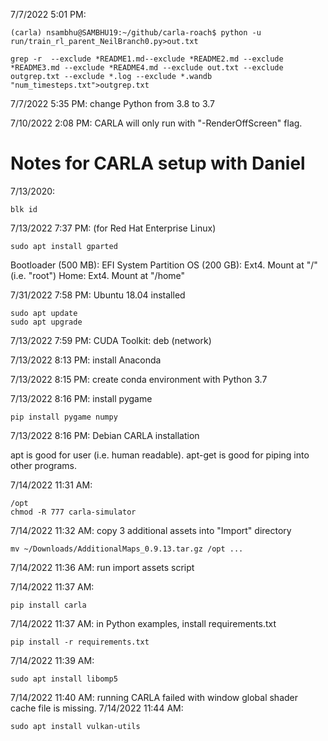7/7/2022 5:01 PM: 
```
(carla) nsambhu@SAMBHU19:~/github/carla-roach$ python -u run/train_rl_parent_NeilBranch0.py>out.txt
```
```
grep -r  --exclude *README1.md--exclude *README2.md --exclude *README3.md --exclude *README4.md --exclude out.txt --exclude outgrep.txt --exclude *.log --exclude *.wandb "num_timesteps.txt">outgrep.txt
```
7/7/2022 5:35 PM: change Python from 3.8 to 3.7

7/10/2022 2:08 PM: CARLA will only run with "-RenderOffScreen" flag. 

# Notes for CARLA setup with Daniel

7/13/2020: 
```
blk id
```

7/13/2022 7:37 PM: (for Red Hat Enterprise Linux)
```
sudo apt install gparted
```
Bootloader (500 MB): EFI System Partition
OS (200 GB): Ext4. Mount at "/" (i.e. "root")
Home: Ext4. Mount at "/home"

7/31/2022 7:58 PM: Ubuntu 18.04 installed
```
sudo apt update
sudo apt upgrade
```

7/13/2022 7:59 PM: CUDA Toolkit: deb (network)

7/13/2022 8:13 PM: install Anaconda

7/13/2022 8:15 PM: create conda environment with Python 3.7

7/13/2022 8:16 PM: install pygame
```
pip install pygame numpy
```
7/13/2022 8:16 PM: Debian CARLA installation

apt is good for user (i.e. human readable). apt-get is good for piping into other programs.

7/14/2022 11:31 AM: 
```
/opt
chmod -R 777 carla-simulator
```
7/14/2022 11:32 AM: copy 3 additional assets into "Import" directory
```
mv ~/Downloads/AdditionalMaps_0.9.13.tar.gz /opt ...
```
7/14/2022 11:36 AM: run import assets script

7/14/2022 11:37 AM: 
```
pip install carla
```
7/14/2022 11:37 AM: in Python examples, install requirements.txt
```
pip install -r requirements.txt
```
7/14/2022 11:39 AM:
```
sudo apt install libomp5
```
7/14/2022 11:40 AM: running CARLA failed with window global shader cache file is missing.
7/14/2022 11:44 AM:
```
sudo apt install vulkan-utils
```